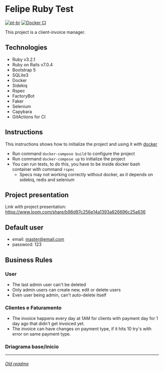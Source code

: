 
# Felipe Ruby Test
[![pt-br](https://img.shields.io/badge/lang-pt--br-green.svg)](https://github.com/monde-testes/teste-ruby-felipe/blob/main/README.md)
[![Docker CI](https://github.com/monde-testes/teste-ruby-felipe/actions/workflows/dockerci.yml/badge.svg?branch=main)](https://github.com/monde-testes/teste-ruby-felipe/actions/workflows/dockerci.yml?query=branch%3Amain)

This project is a client-invoice manager.

## Technologies

- Ruby v3.2.1
- Ruby on Rails v7.0.4
- Bootstrap 5
- SQLite3
- Docker
- Sidekiq
- Rspec
- FactoryBot
- Faker
- Selenium
- Capybara
- GitActions for CI

## Instructions

This instructions shows how to initialize the project and using it with [docker](https://docs.docker.com/engine/install/ubuntu/)

- Run command `docker-compose build` to configure the project
- Run command `docker-compose up` to initialize the project
- You can run tests, to do this, you have to be inside docker bash container with command `rspec`
    - Specs may not working correctly without docker, as it depends on sidekiq, redis and selenium

## Project presentation
Link with project presentation: https://www.loom.com/share/b98d97c256e14a1393a826696c25a636

## Default user
- email: master@email.com
- password: 123

## Business Rules

### User
- The last admin user can't be deleted
- Only admin users can create new, edit or delete users
- Even user being admin, can't auto-delete itself

### Clientes e Faturamento
- The invoice happens every day at 1AM for clients with payment day for 1 day ago that didn't get invoiced yet.
- The invoice can have changes on payment type, if it hits 10 try's with error on same payment type.

### Driagrama base/inicio


***
###### [Old readme](https://github.com/monde-testes/teste-ruby-felipe/blob/3bdec39ac9eebabe06a83fb53418ff42e62ccdbf/README.md)